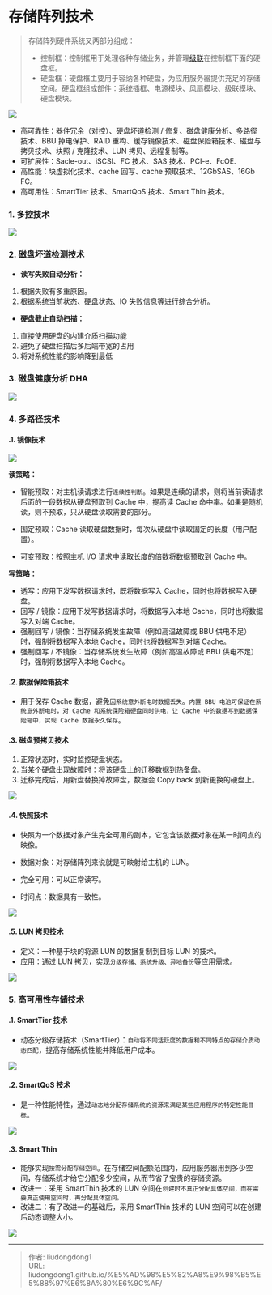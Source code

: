 # 存储阵列技术


> 存储阵列硬件系统又两部分组成：
>
> - 控制框：控制框用于处理各种存储业务，并管理[级联](https://so.csdn.net/so/search?q=级联&spm=1001.2101.3001.7020)在控制框下面的硬盘框。
> - 硬盘框：硬盘框主要用于容纳各种硬盘，为应用服务器提供充足的存储空间。硬盘框组成部件：系统插框、电源模块、风扇模块、级联模块、硬盘模块。

![](https://gitee.com/github-25970295/blogimgv2022/raw/master/image-20220409153259298.png)

- 高可靠性：器件冗余（对控）、硬盘坏道检测 / 修复、磁盘健康分析、多路径技术、BBU 掉电保护、RAID 重构、缓存镜像技术、磁盘保险箱技术、磁盘与拷贝技术、块照 / 克隆技术、LUN 拷贝、远程复制等。
- 可扩展性：Sacle-out、iSCSI、FC 技术、SAS 技术、PCI-e、FcOE.
- 高性能：块虚拟化技术、cache 回写、cache 预取技术、12GbSAS、16Gb FC。
- 高可用性：SmartTier 技术、SmartQoS 技术、Smart Thin 技术。

### 1. 多控技术

![](https://gitee.com/github-25970295/blogimgv2022/raw/master/image-20220409153549135.png)

### 2. 磁盘坏道检测技术

- **读写失败自动分析：**

1. 根据失败有多重原因。
2. 根据系统当前状态、硬盘状态、IO 失败信息等进行综合分析。

- **硬盘截止自动扫描：**

1. 直接使用硬盘的内建介质扫描功能
2. 避免了硬盘扫描后多后端带宽的占用
3. 将对系统性能的影响降到最低

### 3. 磁盘健康分析 DHA

![](https://gitee.com/github-25970295/blogimgv2022/raw/master/image-20220409153938309.png)

### 4. 多路径技术

#### .1. 镜像技术

![](https://gitee.com/github-25970295/blogimgv2022/raw/master/image-20220409154259060.png)

**读策略：**

- 智能预取：对主机读请求进行`连续性判断`。如果是连续的请求，则将当前读请求后面的一段数据从硬盘预取到 Cache 中，提高读 Cache 命中率。如果是随机读，则不预取，只从硬盘读取需要的部分。

- 固定预取：Cache 读取硬盘数据时，每次从硬盘中读取固定的长度（用户配置）。
- 可变预取：按照主机 I/O 请求中读取长度的倍数将数据预取到 Cache 中。

**写策略：**

- 透写：应用下发写数据请求时，既将数据写入 Cache，同时也将数据写入硬盘。
- 回写 / 镜像：应用下发写数据请求时，将数据写入本地 Cache，同时也将数据写入对端 Cache。
- 强制回写 / 镜像：当存储系统发生故障（例如高温故障或 BBU 供电不足）时，强制将数据写入本地 Cache，同时也将数据写到对端 Cache。
- 强制回写 / 不镜像：当存储系统发生故障（例如高温故障或 BBU 供电不足）时，强制将数据写入本地 Cache。

#### .2. 数据保险箱技术

- 用于保存 Cache 数据，避免`因系统意外断电时数据丢失`。`内置 BBU 电池可保证在系统意外断电时，对 Cache 和系统保险箱硬盘同时供电，让 Cache 中的数据写到数据保险箱中，实现 Cache 数据永久保存`。

#### .3. 磁盘预拷贝技术

1. 正常状态时，实时监控硬盘状态。
2. 当某个硬盘出现故障时：将该硬盘上的迁移数据到热备盘。
3. 迁移完成后，用新盘替换掉故障盘，数据会 Copy back 到新更换的硬盘上。

![](https://gitee.com/github-25970295/blogimgv2022/raw/master/image-20220409202035310.png)

#### .4. 快照技术

- 快照为一个数据对象产生完全可用的副本，它包含该数据对象在某一时间点的映像。
- 数据对象：对存储阵列来说就是可映射给主机的 LUN。

- 完全可用：可以正常读写。
- 时间点：数据具有一致性。

![](https://gitee.com/github-25970295/blogimgv2022/raw/master/image-20220409203311626.png)

#### .5. LUN 拷贝技术

- 定义：一种基于块的将源 LUN 的数据复制到目标 LUN 的技术。
- 应用：通过 LUN 拷贝，实现`分级存储、系统升级、异地备份`等应用需求。

![](https://gitee.com/github-25970295/blogimgv2022/raw/master/image-20220409202334742.png)

### 5. 高可用性存储技术

#### .1. SmartTier 技术

- 动态分级存储技术（SmartTier）：`自动将不同活跃度的数据和不同特点的存储介质动态匹配`，提高存储系统性能并降低用户成本。

![](https://gitee.com/github-25970295/blogimgv2022/raw/master/image-20220409202455786.png)

#### .2. SmartQoS 技术

- 是一种性能特性，通过`动态地分配存储系统的资源来满足某些应用程序的特定性能目标`。

![](https://gitee.com/github-25970295/blogimgv2022/raw/master/image-20220409202601159.png)

#### .3. Smart Thin

- 能够实现`按需分配存储空间`。在存储空间配额范围内，应用服务器用到多少空间，存储系统才给它分配多少空间，从而节省了宝贵的存储资源。
- 改进一：采用 SmartThin 技术的 LUN 空间在`创建时不真正分配具体空间，而在需要真正使用空间时，再分配具体空间。`
- 改进二：有了改进一的基础后，采用 SmartThin 技术的 LUN 空间可以在创建后动态调整大小。

![](https://gitee.com/github-25970295/blogimgv2022/raw/master/image-20220409202830898.png)

---

> 作者: liudongdong1  
> URL: liudongdong1.github.io/%E5%AD%98%E5%82%A8%E9%98%B5%E5%88%97%E6%8A%80%E6%9C%AF/  

